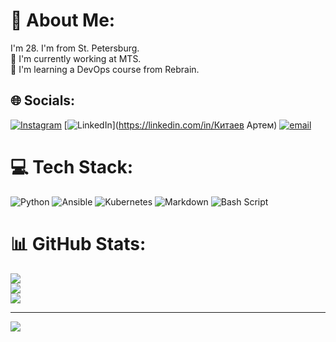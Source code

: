 # 💫 About Me:
I'm 28. I'm from St. Petersburg.<br>🔭 I'm currently working at MTS.<br>🌱 I'm learning a DevOps course from Rebrain.


## 🌐 Socials:
[![Instagram](https://img.shields.io/badge/Instagram-%23E4405F.svg?logo=Instagram&logoColor=white)](https://instagram.com/@kitaeff) [![LinkedIn](https://img.shields.io/badge/LinkedIn-%230077B5.svg?logo=linkedin&logoColor=white)](https://linkedin.com/in/Китаев Артем) [![email](https://img.shields.io/badge/Email-D14836?logo=gmail&logoColor=white)](mailto:kitveff@gmail.com) 

# 💻 Tech Stack:
![Python](https://img.shields.io/badge/python-3670A0?style=for-the-badge&logo=python&logoColor=ffdd54) ![Ansible](https://img.shields.io/badge/ansible-%231A1918.svg?style=for-the-badge&logo=ansible&logoColor=white) ![Kubernetes](https://img.shields.io/badge/kubernetes-%23326ce5.svg?style=for-the-badge&logo=kubernetes&logoColor=white) ![Markdown](https://img.shields.io/badge/markdown-%23000000.svg?style=for-the-badge&logo=markdown&logoColor=white) ![Bash Script](https://img.shields.io/badge/bash_script-%23121011.svg?style=for-the-badge&logo=gnu-bash&logoColor=white)
# 📊 GitHub Stats:
![](https://github-readme-stats.vercel.app/api?username=kitveff&theme=dark&hide_border=false&include_all_commits=true&count_private=true)<br/>
![](https://nirzak-streak-stats.vercel.app/?user=kitveff&theme=dark&hide_border=false)<br/>
![](https://github-readme-stats.vercel.app/api/top-langs/?username=kitveff&theme=dark&hide_border=false&include_all_commits=true&count_private=true&layout=compact)

---
[![](https://visitcount.itsvg.in/api?id=kitveff&icon=0&color=0)](https://visitcount.itsvg.in)

<!-- Proudly created with GPRM ( https://gprm.itsvg.in ) -->
